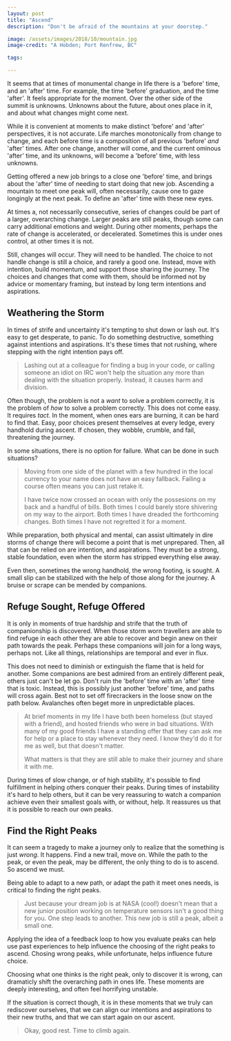```yaml
---
layout: post
title: "Ascend"
description: "Don't be afraid of the mountains at your doorstep."

image: /assets/images/2018/10/mountain.jpg
image-credit: "A Hobden; Port Renfrew, BC"

tags:

---
```


It seems that at times of monumental change in life there is a 'before' time, and an 'after' time. For example, the time 'before' graduation, and the time 'after'. It feels appropriate for the moment. Over the other side of the summit is unknowns. Unknowns about the future, about ones place in it, and about what changes might come next.

While it is convenient at moments to make distinct 'before' and 'after' perspectives, it is not accurate. Life marches monotonically from change to change, and each before time is a composition of all previous 'before' *and* 'after' times. After one change, another will come, and the current ominous 'after' time, and its unknowns, will become a 'before' time, with less unknowns.

Getting offered a new job brings to a close one 'before' time, and brings about the 'after' time of needing to start doing that new job. Ascending a mountain to meet one peak will, often necessarily, cause one to gaze longingly at the next peak. To define an 'after' time with these new eyes.

At times a, not necessarily consecutive, series of changes could be part of a larger, overarching change. Larger peaks are still peaks, though some can carry additional emotions and weight. During other moments, perhaps the rate of change is accelerated, or decelerated. Sometimes this is under ones control, at other times it is not.

Still, changes will occur. They will need to be handled. The choice to not handle change is still a choice, and rarely a good one. Instead, move with intention, build momentum, and support those sharing the journey. The choices and changes that come with them, should be informed not by advice or momentary framing, but instead by long term intentions and aspirations.

## Weathering the Storm

In times of strife and uncertainty it's tempting to shut down or lash out. It's easy to get desperate, to panic. To do something destructive, something against intentions and aspirations. It's these times that not rushing, where stepping with the right intention pays off.

> Lashing out at a colleague for finding a bug in your code, or calling someone an idiot on IRC won't help the situation any more than dealing with the situation properly. Instead, it causes harm and division.

Often though, the problem is not a *want* to solve a problem correctly, it is the problem of *how* to solve a problem correctly. This does not come easy. It requires *tact*. In the moment, when ones ears are burning, it can be hard to find that. Easy, poor choices present themselves at every ledge, every handhold during ascent. If chosen, they wobble, crumble, and fail, threatening the journey.

In some situations, there is no option for failure. What can be done in such situations?

> Moving from one side of the planet with a few hundred in the local currency to your name does not have an easy fallback. Failing a course often means you can just retake it.
>
> I have twice now crossed an ocean with only the possesions on my back and a handful of bills. Both times I could barely store shivering on my way to the airport. Both times I have dreaded the forthcoming changes. Both times I have not regretted it for a moment.

While preparation, both physical and mental, can assist ultimately in dire storms of change there will become a point that is met unprepared. Then, all that can be relied on are intention, and aspirations. They must be a strong, stable foundation, even when the storm has stripped everything else away.

Even then, sometimes the wrong handhold, the wrong footing, is sought. A small slip can be stabilized with the help of those along for the journey. A bruise or scrape can be mended by companions.

## Refuge Sought, Refuge Offered

It is only in moments of true hardship and strife that the truth of companionship is discovered. When those storm worn travellers are able to find refuge in each other they are able to recover and begin anew on their path towards the peak. Perhaps these companions will join for a long ways, perhaps not. Like all things, relationships are temporal and ever in flux.

This does not need to diminish or extinguish the flame that is held for another. Some companions are best admired from an entirely different peak, others just can't be let go. Don't ruin the 'before' time with an 'after' time that is toxic. Instead, this is possibly just another 'before' time, and paths will cross again. Best not to set off firecrackers in the loose snow on the path below. Avalanches often beget more in unpredictable places.

> At brief moments in my life I have both been homeless (but stayed with a friend), and hosted friends who were in bad situations. With many of my good friends I have a standing offer that they can ask me for help or a place to stay whenever they need. I know they'd do it for me as well, but that doesn't matter.
>
> What matters is that they are still able to make their journey and share it with me.

During times of slow change, or of high stability, it's possible to find fulfillment in helping others conquer their peaks. During times of instability it's hard to help others, but it can be very reassuring to watch a companion achieve even their smallest goals with, or without, help. It reassures us that it is possible to reach our own peaks.

## Find the Right Peaks

It can seem a tragedy to make a journey only to realize that the something is just *wrong*. It happens. Find a new trail, move on. While the path to the peak, or even the peak, may be different, the only thing to do is to ascend. So ascend we must.

Being able to adapt to a new path, or adapt the path it meet ones needs, is critical to finding the right peaks.

> Just because your dream job is at NASA (cool!) doesn't mean that a new junior position working on temperature sensors isn't a good thing for you. One step leads to another. This new job is still a peak, albeit a small one.

Applying the idea of a feedback loop to how you evaluate peaks can help use past experiences to help influence the choosing of the right peaks to ascend. Chosing wrong peaks, while unfortunate, helps influence future choice.

Choosing what one thinks is the right peak, only to discover it is wrong, can dramaticly shift the overarching path in ones life. These moments are deeply interesting, and often feel horrifying unstable.

If the situation is correct though, it is in these moments that we truly can rediscover ourselves, that we can align our intentions and aspirations to their new truths, and that we can start again on our ascent.

> Okay, good rest. Time to climb again.

